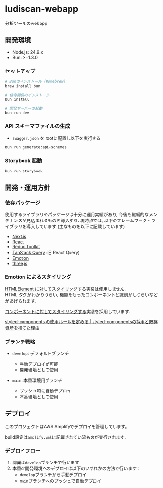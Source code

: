 # ludiscan-webapp

分析ツールのwebapp

## 開発環境

- Node.js: 24.9.x
- Bun: >=1.3.0

### セットアップ

```bash
# Bunのインストール (Homebrew)
brew install bun

# 依存関係のインストール
bun install

# 開発サーバーの起動
bun run dev
```

### API スキーマファイルの生成
- `swagger.json` を rootに配置し以下を実行する
```bash
bun run generate:api-schemes
```

### Storybook 起動

```bash
bun run storybook
```

## 開発・運用方針

### 依存パッケージ

使用するライブラリやパッケージは十分に運用実績があり, 今後も継続的なメンテナンスが見込まれるものを導入する.
現時点では, 以下のフレームワーク・ライブラリを導入しています (主なものを以下に記載しています)

- [Next.js](https://nextjs.org/)
- [React](https://react.dev/)
- [Redux Toolkit](https://redux-toolkit.js.org/)
- [TanStack Query](https://tanstack.com/query/latest) (旧 React Query)
- [Emotion](https://emotion.sh/docs/introduction)
- [three.js](https://threejs.org/)

### Emotion によるスタイリング

[HTMLElement に対してスタイリングする](https://emotion.sh/docs/styled#styling-elements-and-components)実装は使用しません.  
HTML タグがわかりづらい, 機能をもったコンポーネントと識別がしづらいなどがあげられます.

[コンポーネントに対してスタイリングする](https://emotion.sh/docs/styled#styling-any-component)実装を採用しています.

[styled-components の使用ルールを定める | styled-componentsの採用と既存資産を捨てた理由](https://blog.cybozu.io/entry/2020/06/25/105457)

### ブランチ戦略

- `develop`: デフォルトブランチ
  - 手動デプロイが可能
  - 開発環境として使用

- `main`: 本番環境用ブランチ
  - プッシュ時に自動デプロイ
  - 本番環境として使用


## デプロイ

このプロジェクトはAWS Amplifyでデプロイを管理しています。

build設定は`amplify.yml`に記載されてい流ものが実行されます.  

### デプロイフロー

1. 開発は`develop`ブランチで行います
2. 本番or開発環境へのデプロイは以下のいずれかの方法で行います：
   - `develop`ブランチから手動デプロイ
   - `main`ブランチへのプッシュで自動デプロイ
